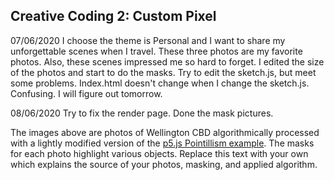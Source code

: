 ## Creative Coding 2: Custom Pixel
07/06/2020
I choose the theme is Personal and I want to share my unforgettable scenes when I travel. These three photos are my favorite photos. Also, these scenes impressed me so hard to forget. I edited the size of the photos and start to do the masks.
Try to edit the sketch.js, but meet some problems. Index.html doesn't change when I change the sketch.js. Confusing. I will figure out tomorrow.

08/06/2020
Try to fix the render page. Done the mask pictures.

The images above are photos of Wellington CBD algorithmically processed with a lightly modified version of the [p5.js Pointillism example](https://p5js.org/examples/image-pointillism.html). The masks for each photo highlight various objects. Replace this text with your own which explains the source of your photos, masking, and applied algorithm.
